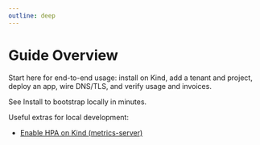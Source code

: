 ```yaml
---
outline: deep
---
```


# Guide Overview

Start here for end-to-end usage: install on Kind, add a tenant and project, deploy an app, wire DNS/TLS, and verify usage and invoices.

See Install to bootstrap locally in minutes.

Useful extras for local development:

- [Enable HPA on Kind (metrics-server)](./kind-metrics-server.md)
